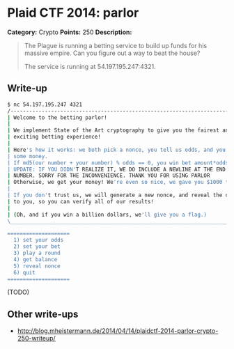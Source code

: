 # Plaid CTF 2014: parlor

**Category:** Crypto
**Points:** 250
**Description:**

> The Plague is running a betting service to build up funds for his massive empire. Can you figure out a way to beat the house?
>
> The service is running at 54.197.195.247:4321.

## Write-up

```bash
$ nc 54.197.195.247 4321
/------------------------------------------------------------------------------\
| Welcome to the betting parlor!                                               |
|                                                                              |
| We implement State of the Art cryptography to give you the fairest and most  |
| exciting betting experience!                                                 |
|                                                                              |
| Here's how it works: we both pick a nonce, you tell us odds, and you give us |
| some money.                                                                  |
| If md5(our number + your number) % odds == 0, you win bet amount*odds.       |
| UPDATE: IF YOU DIDN'T REALIZE IT, WE DO INCLUDE A NEWLINE AT THE END OF YOUR |
| NUMBER. SORRY FOR THE INCONVENIENCE. THANK YOU FOR USING PARLOR              |
| Otherwise, we get your money! We're even so nice, we gave you $1000 to start.|
|                                                                              |
| If you don't trust us, we will generate a new nonce, and reveal the old nonce|
| to you, so you can verify all of our results!                                |
|                                                                              |
| (Oh, and if you win a billion dollars, we'll give you a flag.)               |
\______________________________________________________________________________/

====================
  1) set your odds
  2) set your bet
  3) play a round
  4) get balance
  5) reveal nonce
  6) quit
====================
```

(TODO)

## Other write-ups

* http://blog.mheistermann.de/2014/04/14/plaidctf-2014-parlor-crypto-250-writeup/
